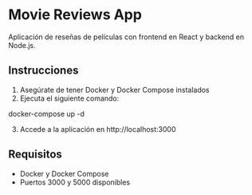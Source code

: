 # Movie Reviews App

Aplicación de reseñas de películas con frontend en React y backend en Node.js.

## Instrucciones

1. Asegúrate de tener Docker y Docker Compose instalados
2. Ejecuta el siguiente comando:

docker-compose up -d

3. Accede a la aplicación en http://localhost:3000

## Requisitos

- Docker y Docker Compose
- Puertos 3000 y 5000 disponibles
